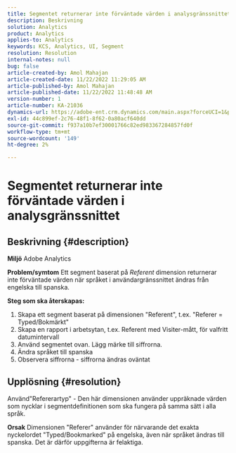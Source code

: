 ```yaml
---
title: Segmentet returnerar inte förväntade värden i analysgränssnittet
description: Beskrivning
solution: Analytics
product: Analytics
applies-to: Analytics
keywords: KCS, Analytics, UI, Segment
resolution: Resolution
internal-notes: null
bug: false
article-created-by: Amol Mahajan
article-created-date: 11/22/2022 11:29:05 AM
article-published-by: Amol Mahajan
article-published-date: 11/22/2022 11:48:48 AM
version-number: 1
article-number: KA-21036
dynamics-url: https://adobe-ent.crm.dynamics.com/main.aspx?forceUCI=1&pagetype=entityrecord&etn=knowledgearticle&id=6cf79ed9-586a-ed11-9561-6045bd006d92
exl-id: 44c899ef-2c76-48f1-8f62-0a80acf640dd
source-git-commit: f937a10b7ef30001766c82ed983367284857fd0f
workflow-type: tm+mt
source-wordcount: '149'
ht-degree: 2%

---
```


# Segmentet returnerar inte förväntade värden i analysgränssnittet

## Beskrivning {#description}

<b>Miljö</b>
Adobe Analytics


<b>Problem/symtom</b>
Ett segment baserat på *Referent* dimension returnerar inte förväntade värden när språket i användargränssnittet ändras från engelska till spanska.



<b>Steg som ska återskapas:</b>

1. Skapa ett segment baserat på dimensionen &quot;Referent&quot;, t.ex. &quot;Referer = Typed/Bokmärkt&quot;
2. Skapa en rapport i arbetsytan, t.ex. Referent med Visiter-mått, för valfritt datumintervall
3. Använd segmentet ovan. Lägg märke till siffrorna.
4. Ändra språket till spanska
5. Observera siffrorna - siffrorna ändras oväntat



## Upplösning {#resolution}


Använd&quot;Refererartyp&quot; - Den här dimensionen använder uppräknade värden som nycklar i segmentdefinitionen som ska fungera på samma sätt i alla språk.


<b>Orsak</b>
Dimensionen &quot;Referer&quot; använder för närvarande det exakta nyckelordet &quot;Typed/Bookmarked&quot; på engelska, även när språket ändras till spanska. Det är därför uppgifterna är felaktiga.
